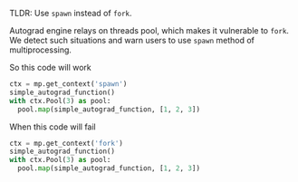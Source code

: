 TLDR: Use `spawn` instead of `fork`.

Autograd engine relays on threads pool, which makes it vulnerable to `fork`. We detect such situations and warn users to use `spawn` method of multiprocessing.

So this code will work 
```python
ctx = mp.get_context('spawn')
simple_autograd_function()
with ctx.Pool(3) as pool:
  pool.map(simple_autograd_function, [1, 2, 3])
```

When this code will fail
```python
ctx = mp.get_context('fork')
simple_autograd_function()
with ctx.Pool(3) as pool:
  pool.map(simple_autograd_function, [1, 2, 3])
```